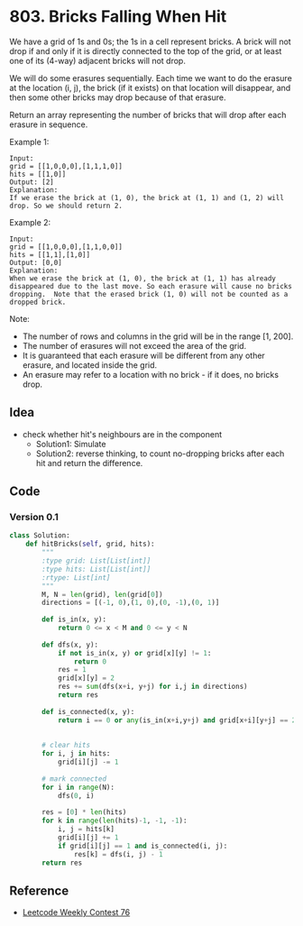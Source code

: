# 803. Bricks Falling When Hit


We have a grid of 1s and 0s; the 1s in a cell represent bricks.  A brick will not drop if and only if it is directly connected to the top of the grid, or at least one of its (4-way) adjacent bricks will not drop.

We will do some erasures sequentially. Each time we want to do the erasure at the location (i, j), the brick (if it exists) on that location will disappear, and then some other bricks may drop because of that erasure.

Return an array representing the number of bricks that will drop after each erasure in sequence.

Example 1:

```
Input: 
grid = [[1,0,0,0],[1,1,1,0]]
hits = [[1,0]]
Output: [2]
Explanation: 
If we erase the brick at (1, 0), the brick at (1, 1) and (1, 2) will drop. So we should return 2.
```

Example 2:

```
Input: 
grid = [[1,0,0,0],[1,1,0,0]]
hits = [[1,1],[1,0]]
Output: [0,0]
Explanation: 
When we erase the brick at (1, 0), the brick at (1, 1) has already disappeared due to the last move. So each erasure will cause no bricks dropping.  Note that the erased brick (1, 0) will not be counted as a dropped brick.
```
 

Note:

* The number of rows and columns in the grid will be in the range [1, 200].
* The number of erasures will not exceed the area of the grid.
* It is guaranteed that each erasure will be different from any other erasure, and located inside the grid.
* An erasure may refer to a location with no brick - if it does, no bricks drop.

## Idea 

* check whether hit's neighbours are in the component
	* Solution1: Simulate 
	* Solution2: reverse thinking, to count no-dropping bricks after each hit and return the difference.

## Code 

### Version 0.1

``` python 
class Solution:
    def hitBricks(self, grid, hits):
        """
        :type grid: List[List[int]]
        :type hits: List[List[int]]
        :rtype: List[int]
        """
        M, N = len(grid), len(grid[0])
        directions = [(-1, 0),(1, 0),(0, -1),(0, 1)]
        
        def is_in(x, y):
            return 0 <= x < M and 0 <= y < N
        
        def dfs(x, y):
            if not is_in(x, y) or grid[x][y] != 1:
                return 0
            res = 1
            grid[x][y] = 2
            res += sum(dfs(x+i, y+j) for i,j in directions)
            return res 
        
        def is_connected(x, y):
            return i == 0 or any(is_in(x+i,y+j) and grid[x+i][y+j] == 2 for i, j in directions)
        
        
        # clear hits
        for i, j in hits:
            grid[i][j] -= 1
            
        # mark connected 
        for i in range(N):
            dfs(0, i)
            
        res = [0] * len(hits)
        for k in range(len(hits)-1, -1, -1):
            i, j = hits[k]
            grid[i][j] += 1
            if grid[i][j] == 1 and is_connected(i, j):
                res[k] = dfs(i, j) - 1
        return res 
```


## Reference 

* [Leetcode Weekly Contest 76](http://guoyc.com/en/post/leetcode_weekly_contest_76/)